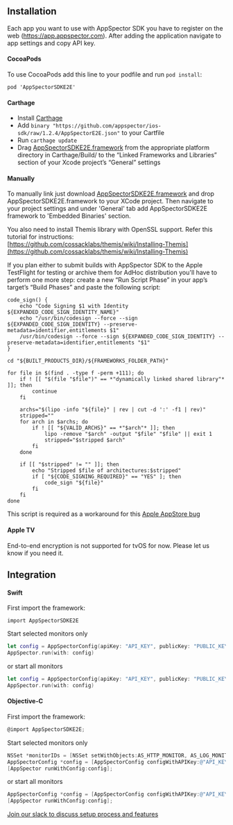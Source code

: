 ## Installation
Each app you want to use with AppSpector SDK you have to register on the web (https://app.appspector.com).
After adding the application navigate to app settings and copy API key.

#### CocoaPods
<!-- integration-pods-start -->
To use CocoaPods add this line to your podfile and run `pod install`:

```
pod 'AppSpectorSDKE2E'
```
<!-- integration-pods-end -->

#### Carthage
<!-- integration-carthage-start -->
- Install [Carthage](https://github.com/Carthage/Carthage#installing-carthage)
- Add `binary "https://github.com/appspector/ios-sdk/raw/1.2.4/AppSpectorE2E.json"` to your Cartfile
- Run `carthage update`
- Drag [AppSpectorSDKE2E.framework](https://github.com/appspector/ios-sdk/blob/master/AppSpectorSDKE2E.framework.zip?raw=true) from the appropriate platform directory in Carthage/Build/ to the “Linked Frameworks and Libraries” section of your Xcode project’s “General” settings
<!-- integration-carthage-end -->

#### Manually
<!-- integration-manual-start -->
To manually link just download [AppSpectorSDKE2E.framework](https://github.com/appspector/ios-sdk/blob/master/AppSpectorSDKE2E.framework.zip?raw=true) and drop AppSpectorSDKE2E.framework to your XCode project.
Then navigate to your project settings and under 'General' tab add AppSpectorSDKE2E framework to 'Embedded Binaries' section.

You also need to install Themis library with OpenSSL support. Refer this tutorial for instructions: [https://github.com/cossacklabs/themis/wiki/Installing-Themis](https://github.com/cossacklabs/themis/wiki/Installing-Themis)

If you plan either to submit builds with AppSpector SDK to the Apple TestFlight for testing or archive them for AdHoc distribution you'll have to perform one more step: create a new “Run Script Phase” in your app’s target’s “Build Phases” and paste the following script:

```
code_sign() {
    echo "Code Signing $1 with Identity ${EXPANDED_CODE_SIGN_IDENTITY_NAME}"
    echo "/usr/bin/codesign --force --sign ${EXPANDED_CODE_SIGN_IDENTITY} --preserve-metadata=identifier,entitlements $1"
    /usr/bin/codesign --force --sign ${EXPANDED_CODE_SIGN_IDENTITY} --preserve-metadata=identifier,entitlements "$1"
}

cd "${BUILT_PRODUCTS_DIR}/${FRAMEWORKS_FOLDER_PATH}"

for file in $(find . -type f -perm +111); do
    if ! [[ "$(file "$file")" == *"dynamically linked shared library"* ]]; then
        continue
    fi

    archs="$(lipo -info "${file}" | rev | cut -d ':' -f1 | rev)"
    stripped=""
    for arch in $archs; do
        if ! [[ "${VALID_ARCHS}" == *"$arch"* ]]; then
            lipo -remove "$arch" -output "$file" "$file" || exit 1
            stripped="$stripped $arch"
        fi
    done

    if [[ "$stripped" != "" ]]; then
        echo "Stripped $file of architectures:$stripped"
        if [ "${CODE_SIGNING_REQUIRED}" == "YES" ]; then
            code_sign "${file}"
        fi
    fi
done
```

This script is required as a workaround for this [Apple AppStore bug](http://www.openradar.me/radar?id=6409498411401216)


<!-- integration-manual-end -->

#### Apple TV
End-to-end encryption is not supported for tvOS for now. Please let us know if you need it.


## Integration

#### Swift

<!-- integration-swift-example-start -->
First import the framework:
```
import AppSpectorSDKE2E
```

Start selected monitors only
```swift
let config = AppSpectorConfig(apiKey: "API_KEY", publicKey: "PUBLIC_KEY", monitorIDs: [Monitor.http, Monitor.logs])
AppSpector.run(with: config)
```
or start all monitors
```swift
let config = AppSpectorConfig(apiKey: "API_KEY", publicKey: "PUBLIC_KEY")
AppSpector.run(with: config)
```
<!-- integration-swift-example-end -->

#### Objective-C
<!-- integration-objc-example-start -->
First import the framework:
```objective-c
@import AppSpectorSDKE2E;
```

Start selected monitors only
```objective-c
NSSet *monitorIDs = [NSSet setWithObjects:AS_HTTP_MONITOR, AS_LOG_MONITOR, nil];
AppSpectorConfig *config = [AppSpectorConfig configWithAPIKey:@"API_KEY" publicKey:@"PUBLIC_KEY" monitorIDs:monitorIDs];
[AppSpector runWithConfig:config];
```

or start all monitors
```objective-c
AppSpectorConfig *config = [AppSpectorConfig configWithAPIKey:@"API_KEY" publicKey:@"PUBLIC_KEY"];
[AppSpector runWithConfig:config];
```
<!-- integration-objc-example-end -->


[Join our slack to discuss setup process and features](https://slack.appspector.com)
